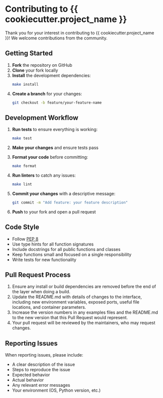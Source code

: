 # Contributing to {{ cookiecutter.project_name }}

Thank you for your interest in contributing to {{ cookiecutter.project_name }}! We welcome contributions from the community.

## Getting Started

1. **Fork** the repository on GitHub
2. **Clone** your fork locally
3. **Install** the development dependencies:
   ```bash
   make install
   ```
4. **Create a branch** for your changes:
   ```bash
   git checkout -b feature/your-feature-name
   ```

## Development Workflow

1. **Run tests** to ensure everything is working:
   ```bash
   make test
   ```

2. **Make your changes** and ensure tests pass

3. **Format your code** before committing:
   ```bash
   make format
   ```

4. **Run linters** to catch any issues:
   ```bash
   make lint
   ```

5. **Commit your changes** with a descriptive message:
   ```bash
   git commit -m "Add feature: your feature description"
   ```

6. **Push** to your fork and open a pull request

## Code Style

- Follow [PEP 8](https://www.python.org/dev/peps/pep-0008/)
- Use type hints for all function signatures
- Include docstrings for all public functions and classes
- Keep functions small and focused on a single responsibility
- Write tests for new functionality

## Pull Request Process

1. Ensure any install or build dependencies are removed before the end of the layer when doing a build.
2. Update the README.md with details of changes to the interface, including new environment variables, exposed ports, useful file locations, and container parameters.
3. Increase the version numbers in any examples files and the README.md to the new version that this Pull Request would represent.
4. Your pull request will be reviewed by the maintainers, who may request changes.

## Reporting Issues

When reporting issues, please include:

- A clear description of the issue
- Steps to reproduce the issue
- Expected behavior
- Actual behavior
- Any relevant error messages
- Your environment (OS, Python version, etc.)
